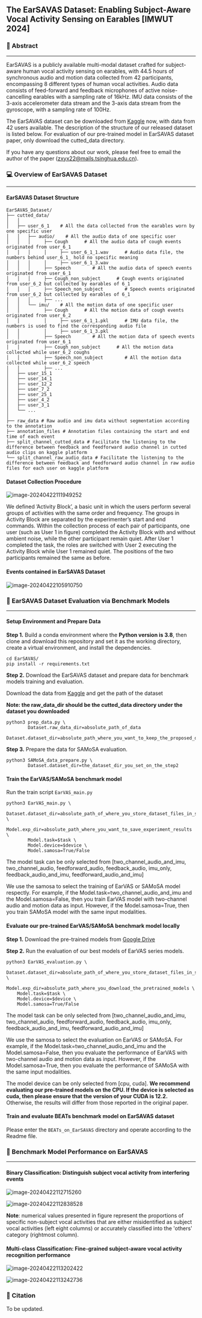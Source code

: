 ## The EarSAVAS Dataset: Enabling Subject-Aware Vocal Activity Sensing on Earables [IMWUT 2024]

### :book: Abstract

---

EarSAVAS is a publicly available multi-modal dataset crafted for subject-aware human vocal activity sensing on earables, with 44.5 hours of synchronous audio and motion data collected from 42 participants, encompassing 8 different types of human vocal activities. Audio data consists of feed-forward and feedback microphones of active noise-cancelling earables with a sampling rate of 16kHz. IMU data consists of the 3-axis accelerometer data stream and the 3-axis data stream from the gyroscope, with a sampling rate of 100Hz.



The EarSAVAS dataset can be downloaded from [Kaggle](https://www.kaggle.com/datasets/earsavas/earsavas-dataset) now, with data from 42 users available. The description of the structure of our released dataset is listed below. For evaluation of our pre-trained model in EarSAVAS dataset paper, only download the cutted_data directory.



If you have any questions about our work, please feel free to email the author of the paper (zxyx22@mails.tsinghua.edu.cn).

### :computer: Overview of EarSAVAS Dataset

---

#### EarSAVAS Dataset Structure

```
EarSAVAS_Dataset/
├── cutted_data/
│   │
│   ├── user_6_1    # All the data collected from the earables worn by one specific user
│   │   ├── audio/    # All the audio data of one specific user
│   │   │     ├── Cough		 # All the audio data of cough events originated from user_6_1
│   │   │     │     ├── user_6_1_1.wav 		# Audio data file, the numbers behind user_6_1_ hold no specific meaning
│   │   │     │     ├── user_6_1_3.wav
│   │   │     ├── Speech		# All the audio data of speech events originated from user_6_1
│   │   │     ├── Cough_non_subject		 # Cough events originated from user_6_2 but collected by earables of 6_1
│   │   │     ├── Speech_non_subject		# Speech events originated from user_6_2 but collected by earables of 6_1
│   │   │     ├── ...
│   │   └── imu/    # All the motion data of one specific user
│   │         ├── Cough		 # All the motion data of cough events originated from user_6_2
│   │         │     ├── user_6_1_1.pkl 		# IMU data file, the numbers is used to find the corresponding audio file
│   │         │     ├── user_6_1_3.pkl
│   │         ├── Speech		# All the motion data of speech events originated from user_6_1
│   │         ├── Cough_non_subject		 # All the motion data collected while user_6_2 coughs
│   │         ├── Speech_non_subject		# All the motion data collected while user_6_2 speech
│   │         ├── ...											
│   ├── user_15_1
│   ├── user_14_1  
│   ├── user_12_2  
│   ├── user_7_2  
│   ├── user_25_1  
│   ├── user_4_2  
│   ├── user_3_1 
│   └── ...
│
├── raw_data # Raw audio and imu data without segmentation according to the annotation
├── annotation_files # Annotation files containing the start and end time of each event
├── split_channel_cutted_data # Facilitate the listening to the difference between feedback and feedforward audio channel in cutted audio clips on kaggle platform
└── split_channel_raw_audio_data # Facilitate the listening to the difference between feedback and feedforward audio channel in raw audio files for each user on kaggle platform
```

#### Dataset Collection Procedure

![image-20240422111949252](./pics/collection_procedure.png)

We defined ’Activity Block’, a basic unit in which the users perform several groups of activities with the same order and frequency. The groups in Activity Block are separated by the experimenter’s start and end commands. Within the collection process of each pair of participants, one user (such as User 1 in figure) completed the Activity Block with and without ambient noise, while the other participant remain quiet. After User 1 completed the task, the roles are switched with User 2 executing the Activity Block while User 1 remained quiet. The positions of the two participants remained the same as before.

#### Events contained in EarSAVAS Dataset

![image-20240422105910750](./pics/event_statistic_results.png)



### :hammer: EarSAVAS Dataset Evaluation via Benchmark Models

---

#### Setup Environment and Prepare Data

**Step 1.** Build a conda environment where the **Python version is 3.8**, then clone and download this repository and set it as the working directory, create a virtual environment, and install the dependencies.

```
cd EarSAVAS/
pip install -r requirements.txt 
```

**Step 2.** Download the EarSAVAS dataset and prepare data for benchmark models training and evaluation.

Download the data from [Kaggle](https://www.kaggle.com/datasets/earsavas/earsavas-dataset) and get the path of the dataset

**Note: the raw_data_dir should be the cutted_data directory under the dataset you downloaded**

```
python3 prep_data.py \
		Dataset.raw_data_dir=absolute_path_of_data 	  		        	   
		Dataset.dataset_dir=absolute_path_where_you_want_to_keep_the_proposed_dataset
```

**Step 3.** Prepare the data for SAMoSA evaluation.

```
python3 SAMoSA_data_prepare.py \
		Dataset.dataset_dir=the_dataset_dir_you_set_on_the_step2
```

#### Train the EarVAS/SAMoSA benchmark model

Run the train script `EarVAS_main.py`

```
python3 EarVAS_main.py \
		Dataset.dataset_dir=absolute_path_of_where_you_store_dataset_files_in_step_2 \
		Model.exp_dir=absolute_path_where_you_want_to_save_experiment_results \
		Model.task=$task \
		Model.device=$device \
		Model.samosa=True/False
```

The model task can be only selected from [two_channel_audio_and_imu, two_channel_audio, feedforward_audio, feedback_audio, imu_only, feedback_audio_and_imu, feedforward_audio_and_imu]

We use the samosa to select the training of EarVAS or SAMoSA model respectly. For example, if the Model.task=two_channel_audio_and_imu and the Model.samosa=False, then you train EarVAS model with two-channel audio and motion data as input. However, if the Model.samosa=True, then you train SAMoSA model with the same input modalities.

#### Evaluate our pre-trained EarVAS/SAMoSA benchmark model locally

**Step 1.** Download the pre-trained models from [Google Drive](https://drive.google.com/drive/folders/1vl1WPxoQwXeZxO-3kNq7vux-Gk5TM3PQ)



**Step 2.** Run the evaluation of our best models of EarVAS series models.

```
python3 EarVAS_evaluation.py \
	Dataset.dataset_dir=absolute_path_of_where_you_store_dataset_files_in_step_2 \
	Model.exp_dir=absolute_path_where_you_download_the_pretrained_models \
	Model.task=$task \
	Model.device=$device \
	Model.samosa=True/False
```

The model task can be only selected from [two_channel_audio_and_imu, two_channel_audio, feedforward_audio, feedback_audio, imu_only, feedback_audio_and_imu, feedforward_audio_and_imu]

We use the samosa to select the evaluation on EarVAS or SAMoSA. For example, if the Model.task=two_channel_audio_and_imu and the Model.samosa=False, then you evaluate the performance of EarVAS with two-channel audio and motion data as input. However, if the Model.samosa=True, then you evaluate the performance of SAMoSA with the same input modalities.

The model device can be only selected from [cpu, cuda]. **We recommend evaluating our pre-trained models on the CPU. If the device is selected as cuda, then please ensure that the version of your CUDA is 12.2.** Otherwise, the results will differ from those reported in the original paper. 

#### Train and evaluate BEATs benchmark model on EarSAVAS dataset

Please enter the `BEATs_on_EarSAVAS` directory and operate according to the Readme file.

### :pencil: Benchmark Model Performance on EarSAVAS

---

#### Binary Classification: Distinguish subject vocal activity from interfering events

![image-20240422112715260](./pics/binary_results_table.png)

![image-20240422112838528](./pics/binary_results_figure.png)

**Note**: numerical values presented in figure represent the proportions of specific non-subject vocal activities that are either misidentified as subject vocal activities (left eight columns) or accurately classified into the 'others' category (rightmost column).

#### Multi-class Classification: Fine-grained subject-aware vocal activity recognition performance

![image-20240422113202422](./pics/multiclass_results_table.png)

![image-20240422113242736](./pics/multiclass_results_figure.png)

### :page_with_curl: Citation

To be updated.